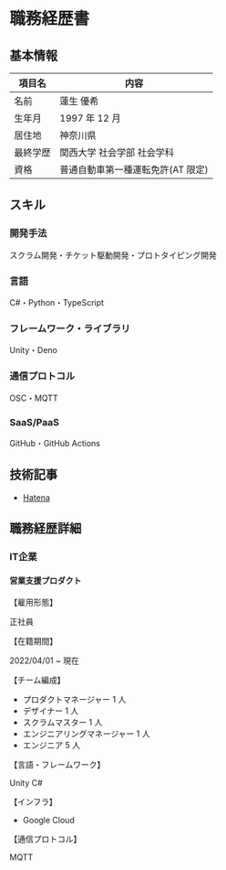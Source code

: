 # 職務経歴書

## 基本情報

|項目名|内容|
|----|----|
|名前|蓮生 優希|
|生年月|1997 年 12 月|
|居住地|神奈川県|
|最終学歴|関西大学 社会学部 社会学科|
|資格|普通自動車第一種運転免許(AT 限定)|

## スキル

### 開発手法

スクラム開発・チケット駆動開発・プロトタイピング開発

### 言語

C#・Python・TypeScript

### フレームワーク・ライブラリ

Unity・Deno

### 通信プロトコル

OSC・MQTT

### SaaS/PaaS

GitHub・GitHub Actions

## 技術記事

- [Hatena](https://julienll.hatenablog.com/entry/2025/01/24/150740?_gl=1*109ziic*_gcl_au*MTExMDQ1ODI4MS4xNzQxNzcyMzM0)

## 職務経歴詳細

### IT企業

#### 営業支援プロダクト

【雇用形態】

正社員

【在籍期間】

2022/04/01 ~ 現在

【チーム編成】

- プロダクトマネージャー 1 人
- デザイナー 1 人
- スクラムマスター 1 人
- エンジニアリングマネージャー 1 人
- エンジニア 5 人

【言語・フレームワーク】

Unity C#

【インフラ】

- Google Cloud

【通信プロトコル】

MQTT
